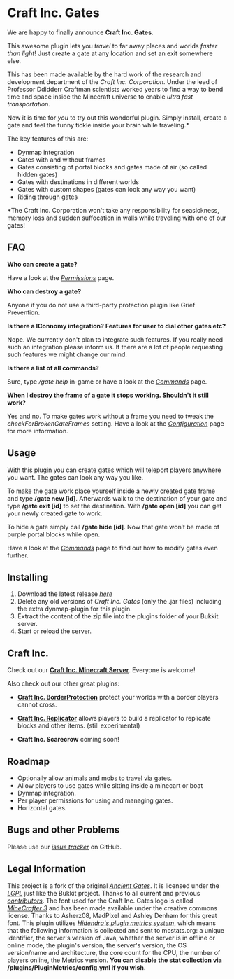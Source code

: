 # Craft Inc. Gates #

We are happy to finally announce __Craft Inc. Gates__. 

This awesome plugin lets you _travel_ to far away places and worlds _faster than light_! Just create a gate at any location and set an exit somewhere else.

This has been made available by the hard work of the research and development department of the _Craft Inc. Corporation_. Under the lead of Professor Ddidderr Craftman scientists worked years to find a way to bend time and space inside the Minecraft universe to enable _ultra fast transportation_.

Now it is time for _you_ to try out this wonderful plugin. Simply install, create a gate and feel the funny tickle inside your brain while traveling.*

The key features of this are:

* Dynmap integration
* Gates with and without frames
* Gates consisting of portal blocks and gates made of air (so called hidden gates)
* Gates with destinations in different worlds
* Gates with custom shapes (gates can look any way you want)
* Riding through gates


*The Craft Inc. Corporation won't take any responsibility for seasickness, memory loss and sudden suffocation in walls while traveling with one of our gates!

## FAQ ##

__Who can create a gate?__

Have a look at the [_Permissions_](http://dev.bukkit.org/bukkit-plugins/craftinc-gates/pages/permissions/) page.

__Who can destroy a gate?__

Anyone if you do not use a third-party protection plugin like Grief Prevention.

__Is there a IConnomy integration? Features for user to dial other gates etc?__

Nope. We currently don't plan to integrate such features. If you really need such an integration please inform us. If there are a lot of people requesting such features we might change our mind.

__Is there a list of all commands?__

Sure, type _/gate help_ in-game or have a look at the [_Commands_](http://dev.bukkit.org/bukkit-plugins/craftinc-gates/pages/commands/) page.

__When I destroy the frame of a gate it stops working. Shouldn't it still work?__

Yes and no. To make gates work without a frame you need to tweak the _checkForBrokenGateFrames_ setting. Have a look at the [_Configuration_](http://dev.bukkit.org/bukkit-plugins/craftinc-gates/pages/configuration/) page for more information.


## Usage ##
With this plugin you can create gates which will teleport players anywhere you want. The gates can look any way you like.

To make the gate work place yourself inside a newly created gate frame and type __/gate new [id]__. Afterwards walk to the destination of your gate and type __/gate exit [id]__ to set the destination. With __/gate open [id]__ you can get your newly created gate to work.

To hide a gate simply call __/gate hide [id]__. Now that gate won’t be made of purple portal blocks while open.

Have a look at the [_Commands_](http://dev.bukkit.org/bukkit-plugins/craftinc-gates/pages/commands/) page to find out how to modify gates even further.


## Installing ##

1. Download the latest release _[here](http://dev.bukkit.org/bukkit-plugins/craftinc-gates/files/)_
2. Delete any old versions of _Craft Inc. Gates_ (only the .jar files) including the extra dynmap-plugin for this plugin. 
3. Extract the content of the zip file into the plugins folder of your Bukkit server.
4. Start or reload the server.

## Craft Inc. ##
Check out our __[Craft Inc. Minecraft Server](http://www.craftinc.de)__. Everyone is welcome!

Also check out our other great plugins:

* [__Craft Inc. BorderProtection__](http://dev.bukkit.org/bukkit-mods/craftinc-borderprotection/)
protect your worlds with a border players cannot cross.

*  [__Craft Inc. Replicator__](http://dev.bukkit.org/bukkit-mods/craftinc-replicator/) 
allows players to build a replicator to replicate blocks and other items. (still experimental)

* __Craft Inc. Scarecrow__
coming soon!

## Roadmap ##
* Optionally allow animals and mobs to travel via gates.
* Allow players to use gates while sitting inside a minecart or boat
* Dynmap integration.
* Per player permissions for using and managing gates.
* Horizontal gates.

## Bugs and other Problems ##
Please use our [_issue tracker_](https://github.com/craftinc/craftinc-gates/issues?state=open) on GitHub.

## Legal Information ##
This project is a fork of the original [_Ancient Gates_](https://github.com/bladedpenguin/minecraft-ancient-gates). It is licensed under the [_LGPL_](http://www.gnu.org/licenses/lgpl-3.0.txt) just like the Bukkit project. Thanks to all current and previous [_contributors_](https://github.com/craftinc/craftinc-gates/blob/development/AUTHORS.txt).
The font used for the Craft Inc. Gates logo is called [_MineCrafter 3_](http://www.minecraftforum.net/topic/892789-minecrafter-3-font-simply-easy/) and has been made available under the creative commons license. Thanks to Asherz08, MadPixel and Ashley Denham for this great font.
This plugin utilizes [_Hidendra's plugin metrics system_](http://mcstats.org), which means that the following information is collected and sent to mcstats.org: a unique identifier, the server's version of Java, whether the server is in offline or online mode, the plugin's version, the server's version, the OS version/name and architecture, the core count for the CPU, the number of players online, the Metrics version. __You can disable the stat collection via /plugins/PluginMetrics/config.yml if you wish.__
